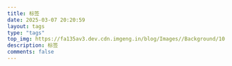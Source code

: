 ```yaml
---
title: 标签
date: 2025-03-07 20:20:59
layout: tags
type: "tags"
top_img: https://fa135av3.dev.cdn.imgeng.in/blog/Images//Background/10.webp
description: 标签
comments: false
---
```

